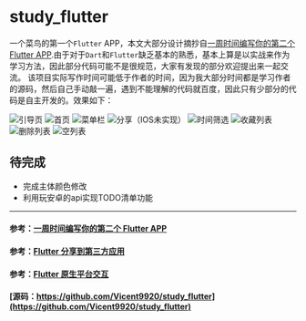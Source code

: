 # study_flutter

一个菜鸟的第一个```Flutter``` APP，本文大部分设计摘抄自[一周时间编写你的第二个 Flutter APP](https://juejin.im/post/5cbbef1151882532826e7f0c).由于对于```Dart```和```Flutter```缺乏基本的熟悉，基本上算是以实战来作为学习方法，因此部分代码可能不是很规范，大家有发现的部分欢迎提出来一起交流。
该项目实际写作时间可能低于作者的时间，因为我大部分时间都是学习作者的源码，然后自己手动敲一遍，遇到不能理解的代码就百度，因此只有少部分的代码是自主开发的。效果如下：

![引导页](./screen_capute/study_flutter1.jpg)
![首页](./screen_capute/study_flutter2.jpg)
![菜单栏](./screen_capute/study_flutter3.jpg)
![分享（IOS未实现）](./screen_capute/study_flutter5.jpg)
![时间筛选](./screen_capute/study_flutter6.jpg)
![收藏列表](./screen_capute/study_flutter4.jpg)
![删除列表](./screen_capute/study_flutter7.jpg)
![空列表](./screen_capute/study_flutter8.jpg)




## 待完成

 * 完成主体颜色修改
 * 利用玩安卓的api实现TODO清单功能
 
 ---
 
#### 参考：[一周时间编写你的第二个 Flutter APP](https://juejin.im/post/5cbbef1151882532826e7f0c)
#### 参考：[Flutter 分享到第三方应用](https://github.com/zhouteng0217/ShareExtend)
#### 参考：[Flutter 原生平台交互](https://blog.csdn.net/duo_shine/article/details/81280954)

#### [源码：https://github.com/Vicent9920/study_flutter](https://github.com/Vicent9920/study_flutter)
